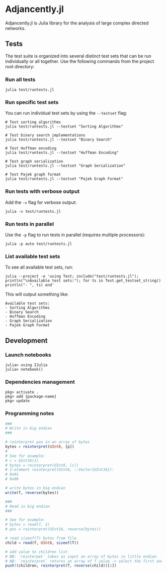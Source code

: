 # Adjancently.jl 

Adjancently.jl is Julia library for the analysis of large complex directed networks.

## Tests

The test suite is organized into several distinct test sets that can be run individually or all together. Use the following commands from the project root directory:

### Run all tests
```
julia test/runtests.jl
```

### Run specific test sets
You can run individual test sets by using the `--testset` flag:

```
# Test sorting algorithms
julia test/runtests.jl --testset "Sorting Algorithms"

# Test binary search implementations
julia test/runtests.jl --testset "Binary Search"

# Test Huffman encoding
julia test/runtests.jl --testset "Huffman Encoding"

# Test graph serialization
julia test/runtests.jl --testset "Graph Serialization"

# Test Pajek graph format
julia test/runtests.jl --testset "Pajek Graph Format"
```

### Run tests with verbose output

Add the `-v` flag for verbose output:
```
julia -v test/runtests.jl
```

### Run tests in parallel
Use the `-p` flag to run tests in parallel (requires multiple processors):
```
julia -p auto test/runtests.jl
```

### List available test sets
To see all available test sets, run:

```
julia --project -e 'using Test; include("test/runtests.jl"); println("\nAvailable test sets:"); for ts in Test.get_testset_string() println("- ", ts) end'
```

This will output something like:

```
Available test sets:
- Sorting Algorithms
- Binary Search
- Huffman Encoding
- Graph Serialization
- Pajek Graph Format
```

## Development

### Launch notebooks
```
julia> using IJulia
julia> notebook()
```

### Dependencies management
```
pkg> activate .
pkg> add {package-name}
pkg> update
```

### Programming notes

```julia
###
# Write in big endian
###

# reinterpret pos in an array of bytes
bytes = reinterpret(UInt8, [p]) 
#
# See for example:
# c = UInt16(1)
# bytes = reinterpret(UInt8, [c])
# 2-element reinterpret(UInt8, ::Vector{UInt16}):
# 0x01
# 0x00

# write bytes in big endian
write(f, reverse(bytes))

### 
# Read in big endian
###

# See for example:
# bytes = read(f, 2)
# pos = reinterpret(UInt16, reverse(bytes))

# read sizeof(T) bytes from file
child = read(f, UInt8, sizeof(T))

# add value to children list
# NB: `reinterpet` takes as input an array of bytes in little endian
# NB: `reinterpret` returns an array of T value -> select the first and only one
push!(children, reinterpret(T, reverse(child))[1])

```
